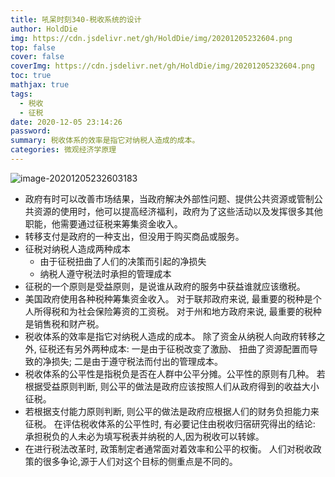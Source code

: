 ```yaml
---
title: 吼呆时刻340-税收系统的设计
author: HoldDie
img: https://cdn.jsdelivr.net/gh/HoldDie/img/20201205232604.png
top: false
cover: false
coverImg: https://cdn.jsdelivr.net/gh/HoldDie/img/20201205232604.png
toc: true
mathjax: true
tags:
  - 税收
  - 征税
date: 2020-12-05 23:14:26
password:
summary: 税收体系的效率是指它对纳税人造成的成本。
categories: 微观经济学原理
---
```




![image-20201205232603183](https://cdn.jsdelivr.net/gh/HoldDie/img/20201205232604.png)

- 政府有时可以改善市场结果，当政府解决外部性问题、提供公共资源或管制公共资源的使用时，他可以提高经济福利，政府为了这些活动以及发挥很多其他职能，他需要通过征税来筹集资金收入。
- 转移支付是政府的一种支出，但没用于购买商品或服务。
- 征税对纳税人造成两种成本
  - 由于征税扭曲了人们的决策而引起的净损失
  - 纳税人遵守税法时承担的管理成本
- 征税的一个原则是受益原则，是说谁从政府的服务中获益谁就应该缴税。
- 美国政府使用各种税种筹集资金收入。 对于联邦政府来说, 最重要的税种是个人所得税和为社会保险筹资的工资税。 对于州和地方政府来说, 最重要的税种是销售税和财产税。
- 税收体系的效率是指它对纳税人造成的成本。 除了资金从纳税人向政府转移之外, 征税还有另外两种成本: 一是由于征税改变了激励、 扭曲了资源配置而导致的净损失; 二是由于遵守税法而付出的管理成本。
- 税收体系的公平性是指税负是否在人群中公平分摊。公平性的原则有几种。 若根据受益原则判断, 则公平的做法是政府应该按照人们从政府得到的收益大小征税。 
- 若根据支付能力原则判断, 则公平的做法是政府应根据人们的财务负担能力来征税。 在评估税收体系的公平性时, 有必要记住由税收归宿研究得出的结论: 承担税负的人未必为填写税表并纳税的人,因为税收可以转嫁。
- 在进行税法改革时, 政策制定者通常面对着效率和公平的权衡。 人们对税收政策的很多争论,源于人们对这个目标的侧重点是不同的。